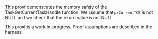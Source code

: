 This proof demonstrates the memory safety of the TaskGetCurrentTaskHandle
function. We assume that `pxCurrentTCB` is not NULL and we check that the return
value is not NULL.

This proof is a work-in-progress. Proof assumptions are described in the
harness.
